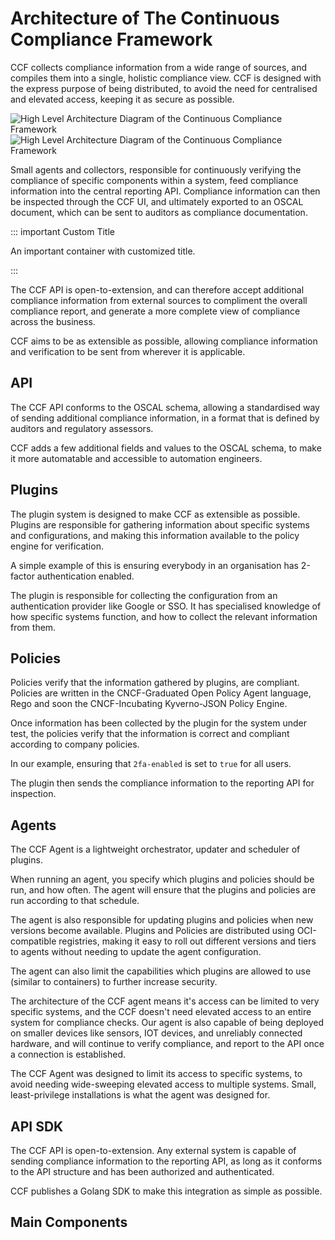 # Architecture of The Continuous Compliance Framework

CCF collects compliance information from a wide range of sources, and compiles them into a single, holistic compliance view. 
CCF is designed with the express purpose of being distributed, to avoid the need for centralised and elevated access,
keeping it as secure as possible.

![High Level Architecture Diagram of the Continuous Compliance Framework](/img/CCFHighLevelLight.png#light)
![High Level Architecture Diagram of the Continuous Compliance Framework](/img/CCFHighLevelDark.png#dark)

Small agents and collectors, responsible for continuously verifying the compliance of specific components within a system, feed compliance information into the
central reporting API. Compliance information can then be inspected through the CCF UI,
and ultimately exported to an OSCAL document, which can be sent to auditors as compliance documentation.

::: important Custom Title

An important container with customized title.

:::

The CCF API is open-to-extension, and can therefore accept additional compliance information from external sources to 
compliment the overall compliance report, and generate a more complete view of compliance across the business. 

CCF aims to be as extensible as possible, allowing compliance information and verification to be sent from 
wherever it is applicable.

## API

The CCF API conforms to the OSCAL schema, allowing a standardised way of sending additional compliance information, 
in a format that is defined by auditors and regulatory assessors. 

CCF adds a few additional fields and values to the OSCAL schema, to make it more automatable and accessible to automation engineers.

## Plugins

The plugin system is designed to make CCF as extensible as possible. Plugins are responsible for gathering information about 
specific systems and configurations, and making this information available to the policy engine for verification. 

A simple example of this is ensuring everybody in an organisation has 2-factor authentication enabled. 

The plugin is responsible for collecting the configuration from an authentication provider like Google or SSO. It has 
specialised knowledge of how specific systems function, and how to collect the relevant information from them.

## Policies

Policies verify that the information gathered by plugins, are compliant. Policies are written in the CNCF-Graduated 
Open Policy Agent language, Rego and soon the CNCF-Incubating Kyverno-JSON Policy Engine.  

Once information has been collected by the plugin for the system under test, the policies verify that the information 
is correct and compliant according to company policies. 

In our example, ensuring that `2fa-enabled` is set to `true` for all users. 

The plugin then sends the compliance information to the reporting API for inspection. 

## Agents

The CCF Agent is a lightweight orchestrator, updater and scheduler of plugins.

When running an agent, you specify which plugins and policies should be run, and how often. 
The agent will ensure that the plugins and policies are run according to that schedule. 

The agent is also responsible for updating plugins and policies when new versions become available. Plugins and Policies
are distributed using OCI-compatible registries, making it easy to roll out different versions and tiers to agents 
without needing to update the agent configuration. 

The agent can also limit the capabilities which plugins are allowed to use (similar to containers) to further increase security. 

The architecture of the CCF agent means it's access can be limited to very specific systems, and the CCF doesn't need 
elevated access to an entire system for compliance checks. Our agent is also capable of being deployed on smaller devices like
sensors, IOT devices, and unreliably connected hardware, and will continue to verify compliance, and report to the API once a connection 
is established.

The CCF Agent was designed to limit its access to specific systems, to avoid needing wide-sweeping elevated access to 
multiple systems. Small, least-privilege installations is what the agent was designed for.    

## API SDK

The CCF API is open-to-extension. Any external system is capable of sending compliance information to the reporting API, 
as long as it conforms to the API structure and has been authorized and authenticated. 

CCF publishes a Golang SDK to make this integration as simple as possible. 

## Main Components
